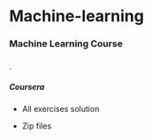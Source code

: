 # Machine-learning







### Machine Learning Course



#####

.
#####  Coursera


* All exercises solution



* Zip files






